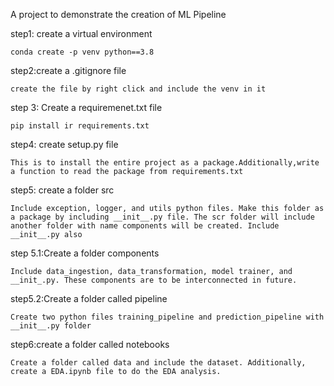 A project to demonstrate the creation of ML Pipeline

step1: create a virtual environment
```
conda create -p venv python==3.8
```
step2:create a .gitignore file
```
create the file by right click and include the venv in it
```

step 3: Create a requiremenet.txt file
```
pip install ir requirements.txt
```
step4: create setup.py file
```
This is to install the entire project as a package.Additionally,write a function to read the package from requirements.txt
```
step5: create a folder src
```
Include exception, logger, and utils python files. Make this folder as a package by including __init__.py file. The scr folder will include another folder with name components will be created. Include __init__.py also
```
step 5.1:Create a folder components
```
Include data_ingestion, data_transformation, model trainer, and __init_.py. These components are to be interconnected in future.
```
step5.2:Create a folder called pipeline
```
Create two python files training_pipeline and prediction_pipeline with __init__.py folder
```
step6:create a folder called notebooks
```
Create a folder called data and include the dataset. Additionally, create a EDA.ipynb file to do the EDA analysis.
```
